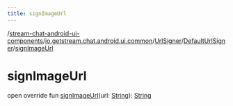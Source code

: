 ```yaml
---
title: signImageUrl
---
```

/[stream-chat-android-ui-components](../../../index.md)/[io.getstream.chat.android.ui.common](../../index.md)/[UrlSigner](../index.md)/[DefaultUrlSigner](index.md)/[signImageUrl](signImageUrl.md)  
  
  
  
# signImageUrl  
open override fun [signImageUrl](signImageUrl.md)(url: [String](https://kotlinlang.org/api/latest/jvm/stdlib/kotlin/-string/index.html)): [String](https://kotlinlang.org/api/latest/jvm/stdlib/kotlin/-string/index.html)
